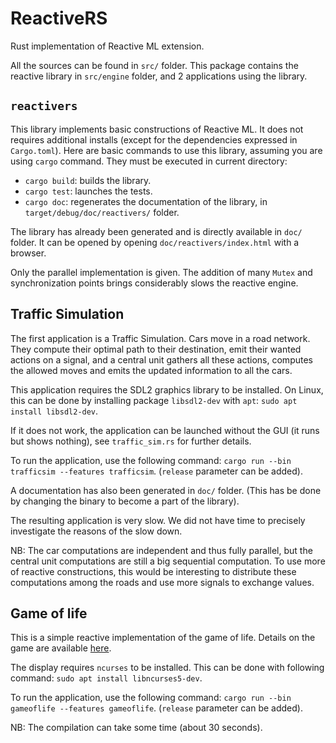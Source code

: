 # ReactiveRS

Rust implementation of Reactive ML extension.

All the sources can be found in `src/` folder.
This package contains the reactive library in `src/engine` folder,
and 2 applications using the library.

## `reactivers`
This library implements basic constructions of Reactive ML.
It does not requires additional installs (except for
the dependencies expressed in `Cargo.toml`).
Here are basic commands to use this library, assuming you
are using `cargo` command. They must be executed in current
directory:
- `cargo build`: builds the library.
- `cargo test`: launches the tests.
- `cargo doc`: regenerates the documentation of the library,
in `target/debug/doc/reactivers/` folder.

The library has already been generated and is directly
available in `doc/` folder. It can be opened by opening
`doc/reactivers/index.html` with a browser.

Only the parallel implementation is given.
The addition of many `Mutex` and synchronization points
brings considerably slows the reactive engine.

## Traffic Simulation
The first application is a Traffic Simulation.
Cars move in a road network. They compute their optimal path
to their destination, emit their wanted actions on a signal, and a central
unit gathers all these actions, computes the allowed moves
and emits the updated information to all the cars.

This application requires the SDL2 graphics library to be installed.
On Linux, this can be done by installing package `libsdl2-dev`
with `apt`: `sudo apt install libsdl2-dev`.

If it does not work, the application can be launched without 
the GUI (it runs but shows nothing), see `traffic_sim.rs` for
further details.

To run the application, use the following command:
`cargo run --bin trafficsim --features trafficsim`.
(`release` parameter can be added).

A documentation has also been generated in `doc/` folder.
(This has be done by changing the binary 
to become a part of the library).

The resulting application is very slow. We did not have time
to precisely investigate the reasons of the slow down.

NB:
The car computations are independent and thus fully parallel,
but the central unit computations are still a big sequential
computation. To use more of reactive constructions, this would
be interesting to distribute these computations among the roads
and use more signals to exchange values.

## Game of life

This is a simple reactive implementation of the game of life.
Details on the game are available 
[here](https://en.wikipedia.org/wiki/Conway%27s_Game_of_Life).

The display requires `ncurses` to be installed.
This can be done with following command:
`sudo apt install libncurses5-dev`.

To run the application, use the following command:
`cargo run --bin gameoflife --features gameoflife`.
(`release` parameter can be added).

NB: The compilation can take some time (about 30 seconds).
